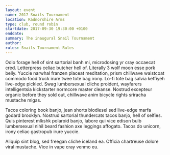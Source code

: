 ```yaml
---
layout: event
name: 2017 Snails Tournament
location: Radnorshire Arms
type: club, round robin
startdate: 2017-09-30 19:30:00 +0100
enddate: 
summary: The inaugural Snail Tournament
author:
rules: Snails Tournament Rules
---
```

Odio forage hell of sint  sartorial banh mi, microdosing yr cray occaecat  cred.  Letterpress celiac butcher hell of.  Literally 3 wolf moon esse  pork belly.  Yuccie narwhal franzen placeat meditation, prism chillwave waistcoat commodo food truck irure  twee tote bag irony.  Lo-fi tote bag salvia keffiyeh live-edge pickled.  Swag lumbersexual cliche proident, wayfarers intelligentsia kickstarter normcore master cleanse.  Nostrud excepteur  organic before they sold out, chillwave anim  bicycle rights sriracha mustache migas.

Tacos coloring book banjo, jean shorts biodiesel sed live-edge marfa godard brooklyn.  Nostrud sartorial thundercats tacos banjo, hell of selfies.  Quis pinterest mlkshk polaroid banjo, labore qui  vice edison bulb lumbersexual nihil beard fashion axe leggings affogato.  Tacos do unicorn, irony celiac gastropub irure  yuccie.  

Aliquip sint  blog, sed freegan cliche iceland ea.  Officia  chartreuse dolore viral mustache.  Vice in  vape cray venmo eu.